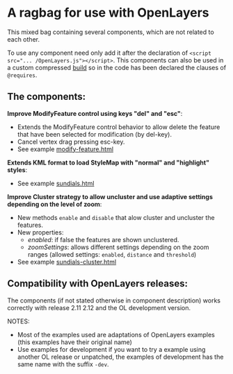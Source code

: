 A ragbag for use with OpenLayers
================================

This mixed bag containing several components, which are not related to each other. 

To use any component need only add it after the declaration of `<script src="... /OpenLayers.js"></script>`.
This components can also be used in a custom compressed [build](http://docs.openlayers.org/library/deploying.html#minimizing-build-size) so in the code has been declared the clauses of `@requires`.

The components:
---------------

**Improve ModifyFeature control using keys "del" and "esc"**:

  * Extends the ModifyFeature control behavior to allow delete the feature that have been selected for modification (by del-key).
  * Cancel vertex drag pressing esc-key.
  * See example [modify-feature.html](http://jorix.github.com/OL-Ragbag/examples/modify-feature.html)

**Extends KML format to load StyleMap with "normal" and "highlight" styles**:

  * See example [sundials.html](http://jorix.github.com/OL-Ragbag/examples/sundials.html)

**Improve Cluster strategy to allow uncluster and use adaptive settings depending on the level of zoom**:

  * New methods `enable` and  `disable` that alow cluster and uncluster the features.
  * New properties:
    * *enabled*: if false the features are shown unclustered.
    * *zoomSettings*: allows different settings depending on the zoom ranges (allowed settings: `enabled`, `distance` and `threshold`)
  * See example [sundials-cluster.html](http://jorix.github.com/OL-Ragbag/examples/sundials-cluster.html)

Compatibility with OpenLayers releases:
--------------------------------------
The components (if not stated otherwise in component description) works correctly with release 2.11 2.12 and the OL development version.

NOTES: 
 * Most of the examples used are adaptations of OpenLayers examples (this examples have their original name)
 * Use examples for development if you want to try a example using another OL release or unpatched, the examples of development has the same name with the suffix `-dev`.
